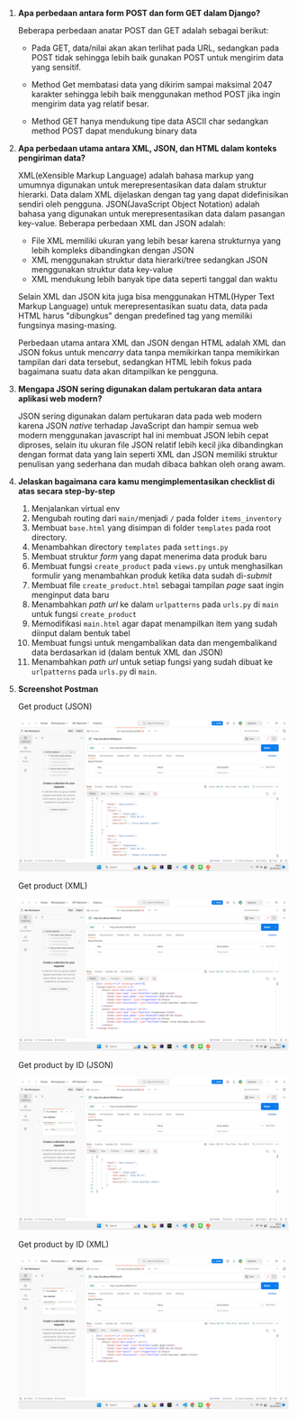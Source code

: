  1. **Apa perbedaan antara form POST dan form GET dalam Django?**
 
    Beberapa perbedaan anatar POST dan GET adalah sebagai berikut:

    - Pada GET, data/nilai akan akan terlihat pada URL, sedangkan pada POST tidak sehingga lebih baik gunakan POST untuk mengirim data yang sensitif.

    - Method Get membatasi data yang dikirim sampai maksimal 2047 karakter sehingga lebih baik menggunakan method POST jika ingin mengirim data yag relatif besar.

    - Method GET hanya mendukung tipe data ASCII char sedangkan method POST dapat mendukung binary data 

2. **Apa perbedaan utama antara XML, JSON, dan HTML dalam konteks pengiriman data?**

    XML(eXensible Markup Language) adalah bahasa markup yang umumnya digunakan untuk merepresentasikan data dalam struktur hierarki. Data dalam XML dijelaskan dengan tag yang dapat didefinisikan sendiri oleh pengguna. JSON(JavaScript Object Notation) adalah bahasa yang digunakan untuk merepresentasikan data dalam pasangan key-value. Beberapa perbedaan XML dan JSON adalah:

    - File XML memiliki ukuran yang lebih besar karena strukturnya yang lebih kompleks dibandingkan dengan JSON
    - XML menggunakan struktur data hierarki/tree sedangkan JSON menggunakan struktur data key-value
    - XML mendukung lebih banyak tipe data seperti tanggal dan waktu
    
    Selain XML dan JSON kita juga bisa menggunakan HTML(Hyper Text Markup Language) untuk merepresentasikan suatu data, data pada HTML harus "dibungkus" dengan predefined tag yang memiliki fungsinya masing-masing.
    
    Perbedaan utama antara XML dan JSON dengan HTML adalah XML dan JSON fokus untuk men*carry* data tanpa memikirkan tanpa memikirkan tampilan dari data tersebut, sedangkan HTML lebih fokus pada bagaimana suatu data akan ditampilkan ke pengguna.

3. **Mengapa JSON sering digunakan dalam pertukaran data antara aplikasi web modern?**

    JSON sering digunakan dalam pertukaran data pada web modern karena JSON *native* terhadap JavaScript dan hampir semua web modern menggunakan javascript hal ini membuat JSON lebih cepat diproses, selain itu ukuran file JSON relatif lebih kecil jika dibandingkan dengan format data yang lain seperti XML dan JSON memiliki struktur penulisan yang sederhana dan mudah dibaca bahkan oleh orang awam.

 4. **Jelaskan bagaimana cara kamu mengimplementasikan checklist di atas secara step-by-step**

    1. Menjalankan virtual env
    2. Mengubah routing dari `main/`menjadi `/` pada folder `items_inventory`
    3. Membuat `base.html` yang disimpan di folder `templates` pada root directory.
    4. Menambahkan directory `templates` pada `settings.py`
    5. Membuat struktur *form* yang dapat menerima data produk baru
    6. Membuat fungsi `create_product` pada `views.py` untuk menghasilkan formulir yang menambahkan produk ketika data sudah di-*submit* 
    7. Membuat file `create_product.html` sebagai tampilan *page* saat ingin menginput data baru
    8. Menambahkan *path url* ke dalam `urlpatterns` pada `urls.py` di `main` untuk fungsi `create_product` 
    9. Memodifikasi `main.html` agar dapat menampilkan item yang sudah diinput dalam bentuk tabel
    10. Membuat fungsi untuk mengambalikan data dan mengembalikand data berdasarkan id (dalam bentuk XML dan JSON)
    11. Menambahkan *path url* untuk setiap fungsi yang sudah dibuat ke `urlpatterns` pada `urls.py` di `main`.

5. **Screenshot Postman**
    
    Get product (JSON)

    ![image!](product_json.png)

    Get product (XML)

    ![image!](product_xml.png)

    Get product by ID (JSON)

    ![image!](product_json_id.png)

    Get product by ID (XML)

    ![image!](product_xml_id.png)



